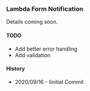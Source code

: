 ### Lambda Form Notification

Details coming soon.

#### TODO

- Add better error handling
- Add validation

#### History

- 2020/09/16 - Iinitial Commit